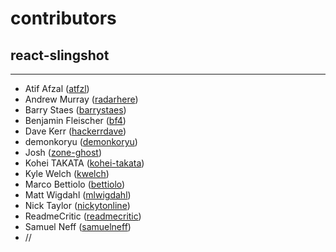 # contributors

## react-slingshot

---

* Atif Afzal ([atfzl](https://github.com/atfzl))
* Andrew Murray ([radarhere](https://github.com/radarhere))
* Barry Staes ([barrystaes](https://github.com/barrystaes))
* Benjamin Fleischer ([bf4](https://github.com/bf4))
* Dave Kerr ([hackerrdave](https://github.com/hackerrdave))
* demonkoryu ([demonkoryu](https://github.com/demonkoryu))
* Josh ([zone-ghost](https://github.com/zone-ghost))
* Kohei TAKATA ([kohei-takata](https://github.com/kohei-takata))
* Kyle Welch ([kwelch](https://github.com/kwelch))
* Marco Bettiolo ([bettiolo](https://github.com/bettiolo))
* Matt Wigdahl ([mlwigdahl](https://github.com/mlwigdahl))
* Nick Taylor ([nickytonline](https://github.com/nickytonline))
* ReadmeCritic ([readmecritic](https://github.com/readmecritic))
* Samuel Neff ([samuelneff](https://github.com/samuelneff))
* //
